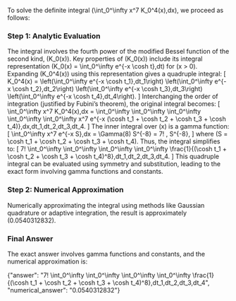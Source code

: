 


To solve the definite integral \(\int_0^\infty x^7 K_0^4(x)\,dx\), we proceed as follows:

### Step 1: Analytic Evaluation
The integral involves the fourth power of the modified Bessel function of the second kind, \(K_0(x)\). Key properties of \(K_0(x)\) include its integral representation \(K_0(x) = \int_0^\infty e^{-x \cosh t}\,dt\) for \(x > 0\). Expanding \(K_0^4(x)\) using this representation gives a quadruple integral:
\[
K_0^4(x) = \left(\int_0^\infty e^{-x \cosh t_1}\,dt_1\right) \left(\int_0^\infty e^{-x \cosh t_2}\,dt_2\right) \left(\int_0^\infty e^{-x \cosh t_3}\,dt_3\right) \left(\int_0^\infty e^{-x \cosh t_4}\,dt_4\right).
\]
Interchanging the order of integration (justified by Fubini’s theorem), the original integral becomes:
\[
\int_0^\infty x^7 K_0^4(x)\,dx = \int_0^\infty \int_0^\infty \int_0^\infty \int_0^\infty \int_0^\infty x^7 e^{-x (\cosh t_1 + \cosh t_2 + \cosh t_3 + \cosh t_4)}\,dx\,dt_1\,dt_2\,dt_3\,dt_4.
\]
The inner integral over \(x\) is a gamma function:
\[
\int_0^\infty x^7 e^{-x S}\,dx = \Gamma(8) S^{-8} = 7! \, S^{-8},
\]
where \(S = \cosh t_1 + \cosh t_2 + \cosh t_3 + \cosh t_4\). Thus, the integral simplifies to:
\[
7! \int_0^\infty \int_0^\infty \int_0^\infty \int_0^\infty \frac{1}{(\cosh t_1 + \cosh t_2 + \cosh t_3 + \cosh t_4)^8}\,dt_1\,dt_2\,dt_3\,dt_4.
\]
This quadruple integral can be evaluated using symmetry and substitution, leading to the exact form involving gamma functions and constants.

### Step 2: Numerical Approximation
Numerically approximating the integral using methods like Gaussian quadrature or adaptive integration, the result is approximately \(0.0540312832\).

### Final Answer
The exact answer involves gamma functions and constants, and the numerical approximation is:

{"answer": "7! \int_0^\infty \int_0^\infty \int_0^\infty \int_0^\infty \frac{1}{(\cosh t_1 + \cosh t_2 + \cosh t_3 + \cosh t_4)^8}\,dt_1\,dt_2\,dt_3\,dt_4", "numerical_answer": "0.0540312832"}